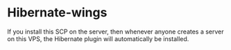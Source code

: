# Hibernate-wings
If you install this SCP on the server, then whenever anyone creates a server on this VPS, the Hibernate plugin will automatically be installed.
